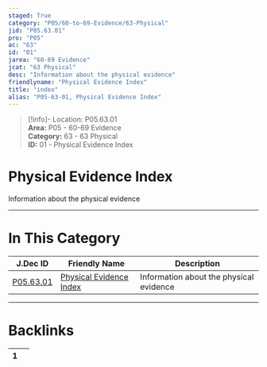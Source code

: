 ```yaml
---  
staged: True  
category: "P05/60-to-69-Evidence/63-Physical"  
jid: "P05.63.01"  
pro: "P05"  
ac: "63"  
id: "01"  
jarea: "60-69 Evidence"  
jcat: "63 Physical"  
desc: "Information about the physical evidence"  
friendlyname: "Physical Evidence Index"  
title: "index"  
alias: "P05-63-01, Physical Evidence Index"  
---  
```

>[!info]- Location: P05.63.01  
>**Area:** P05 - 60-69 Evidence  
>**Category:** 63 - 63 Physical  
>**ID:** 01 - Physical Evidence Index  
  
# Physical Evidence Index  
  
Information about the physical evidence  
   
  
  
---  
# In This Category  
  
| J.Dec ID                                                                         | Friendly Name                                                                                  | Description                             |  
| -------------------------------------------------------------------------------- | ---------------------------------------------------------------------------------------------- | --------------------------------------- |  
| [P05.63.01](index.md) | [Physical Evidence Index](index.md) | Information about the physical evidence |  
  
  
---  
# Backlinks  
<div><table class="dataview table-view-table"><thead class="table-view-thead"><tr class="table-view-tr-header"><th class="table-view-th"><span></span><span class="dataview small-text">1</span></th><th class="table-view-th"><span></span></th></tr></thead><tbody class="table-view-tbody"></tbody></table></div>